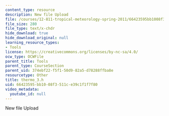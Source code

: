 ```yaml
---
content_type: resource
description: New file Upload
file: /courses/12-811-tropical-meteorology-spring-2011/66423595bb1008f3511ce39c1f1f7f80_thermo_3.h
file_size: 280
file_type: text/x-chdr
hide_download: true
hide_download_original: null
learning_resource_types:
- Tools
license: https://creativecommons.org/licenses/by-nc-sa/4.0/
ocw_type: OCWFile
parent_title: Tools
parent_type: CourseSection
parent_uid: 374ebf22-f5f1-50d9-82a5-d78288ffba8e
resourcetype: Other
title: thermo_3.h
uid: 66423595-bb10-08f3-511c-e39c1f1f7f80
video_metadata:
  youtube_id: null
---
```

New file Upload